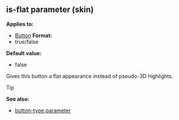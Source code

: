 ## is-flat parameter (skin)

<!-- -->
**Applies to:**
+   [Button](/ref/%7Bskin%7D/control/button.md) <!-- -->
**Format:**
+   true/false
<!-- -->
**Default value:**
+   false


Gives this button a flat appearance instead of pseudo-3D
highlights.

> [!TIP] 
> **See also:**
> +   [button-type parameter](/ref/%7Bskin%7D/param/button-type.md) 